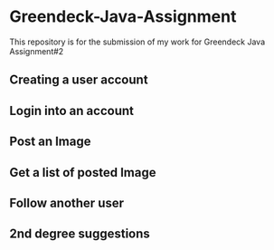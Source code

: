 # Greendeck-Java-Assignment
This repository is for the submission of my work for Greendeck Java Assignment#2

## Creating a user account


## Login into an account

## Post an Image

## Get a list of posted Image

## Follow another user

## 2nd degree suggestions
